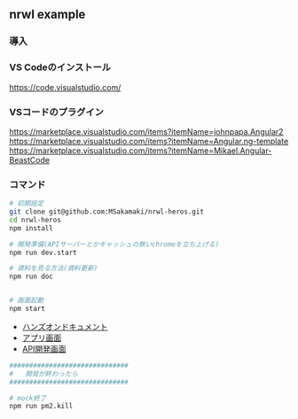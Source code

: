 ## nrwl example

### 導入

### VS Codeのインストール

https://code.visualstudio.com/

### VSコードのプラグイン

https://marketplace.visualstudio.com/items?itemName=johnpapa.Angular2
https://marketplace.visualstudio.com/items?itemName=Angular.ng-template
https://marketplace.visualstudio.com/items?itemName=Mikael.Angular-BeastCode


### コマンド

```sh
# 初期設定
git clone git@github.com:MSakamaki/nrwl-heros.git
cd nrwl-heros
npm install

# 開発準備(APIサーバーとかキャッシュの無いchromeを立ち上げる)
npm run dev.start

# 資料を見る方法(資料更新)
npm run doc


# 画面起動
npm start

```

 + [ハンズオンドキュメント](http://127.0.0.1:8080/)
 + [アプリ画面](http://localhost:4200)
 + [API開発画面](http://localhost:3030/debug.html)


```sh
##############################
#   開発が終わったら
##############################

# mock終了
npm run pm2.kill

```

